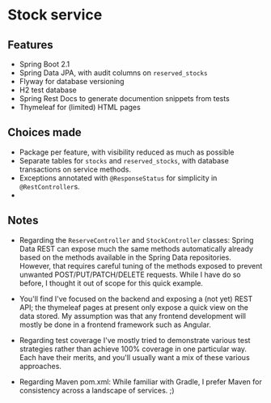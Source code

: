 # Stock service

## Features
- Spring Boot 2.1
- Spring Data JPA, with audit columns on `reserved_stocks`
- Flyway for database versioning
- H2 test database
- Spring Rest Docs to generate documention snippets from tests
- Thymeleaf for (limited) HTML pages

## Choices made
- Package per feature, with visibility reduced as much as possible
- Separate tables for `stocks` and `reserved_stocks`, with database transactions on service methods.
- Exceptions annotated with `@ResponseStatus` for simplicity in `@RestController`s.
- 


## Notes
- Regarding the `ReserveController` and `StockController` classes: Spring Data REST can expose much the same methods
automatically already based on the methods available in the Spring Data repositories. However, that requires careful
tuning of the methods exposed to prevent unwanted POST/PUT/PATCH/DELETE requests. While I have do so before, I thought
it out of scope for this quick example.

- You'll find I've focused on the backend and exposing a (not yet) REST API; the thymeleaf pages at present only expose
a quick view on the data stored. My assumption was that any frontend development will mostly be done in a frontend
framework such as Angular.

- Regarding test coverage I've mostly tried to demonstrate various test strategies rather than achieve 100% coverage in
one particular way. Each have their merits, and you'll usually want a mix of these various approaches.

- Regarding Maven pom.xml: While familiar with Gradle, I prefer Maven for consistency across a landscape of services. ;)